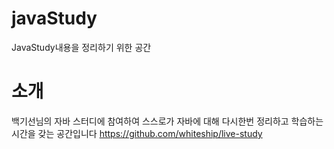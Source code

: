 # javaStudy
JavaStudy내용을 정리하기 위한 공간

# 소개

백기선님의 자바 스터디에 참여하여 스스로가 자바에 대해 다시한번 정리하고 학습하는 시간을 갖는 공간입니다
https://github.com/whiteship/live-study
